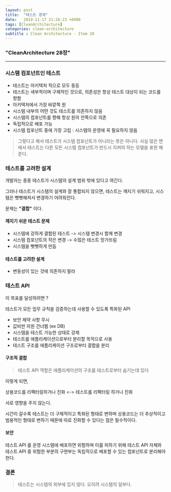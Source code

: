 ```yaml
---
layout: post
title:  "테스트 경계"
date:   2019-11-17 21:26:23 +0900
tags: [CleanArchitecture]
categories: clean-architecture
subtitle : Clean Architecture - Item 28
---
```


### "CleanArchitecture 28장"
---

### 시스템 컴포넌트인 테스트

- 테스트는 아키텍처 적으로 모두 동등
- 테스트는 세부적이며 구체적인 것으로, 의존성은 항상 테스트 대상이 되는 코드를 향함
- 아키텍처에서 가장 바깥쪽 원
- 시스템 내부의 어떤 것도 테스트를 의존하지 않음
- 시스템의 컴포넌트를 향해 항상 원의 안쪽으로 의존 
- 독립적으로 배포 가능 
- 시스템 컴포넌트 중에 가장 고립 : 시스템의 운영에 꼭 필요하지 않음

>  그렇다고 해서 테스트가 시스템 컴포넌트가 아니라는 뜻은 아니다. 사실 많은 면에서 테스트는 다른 모든 시스템 컴포넌트가 반드시 지켜야 하는 모델을 표현 해준다.

<!-- more -->

### 테스트를 고려한 설계

개발자는 종종 테스트가 시스템의 설계 범위 밖에 있다고 여긴다. 

그러나 테스트가 시스템의 설계와 잘 통합되지 않으면, 테스트는 깨지기 쉬워지고, 시스템은 뻣뻣해져서 변경하기 어려워진다. 

문제는 **"결합"** 이다. 

#### 깨지기 쉬운 테스트 문제 

- 시스템에 강하게 결합된 테스트 -> 시스템 변경시 함께 변경
- 시스템 컴포넌트의 작은 변경 -> 수많은 테스트 망가뜨림
- 시스템을 뻣뻣하게 만듬

#### 테스트를 고려한 설계

- 변동성이 있는 것에 의존하지 말라

### 테스트 API 

이 목표를 달성하려면 ? 

테스트가 모든 업무 규칙을 검증하는데 사용할 수 있도록 특화된 API 

- 보안 제약 사항 무시
- 값비싼 자원 건너뜀 (ex DB)
- 시스템을 테스트 가능한 상태로 강제
- 테스트를 애플리케이션으로부터 분리할 목적으로 사용
- 테스트 구조를 애플리케이션 구조로부터 결합을 분리

#### 구조적 결합

>  테스트 API 역할은 애플리케이션의 구조를 테스트로부터 숨기는데 있다

이렇게 되면, 

상용코드를 리팩터링하거나 진화 <-> 테스트를 리팩터링 하거나 진화

서로 영향을 주지 않는다.

시간이 갈수록 테스트는 더 구체적이고 특화된 형태로 변하며 상용코드는 더 추상적이고 범용적인 형태로 변하기 때문에 따로 진화할 수 있다는 점은 필수적이다. 

#### 보안

테스트 API 를 운영 시스템에 배포하면 위험하며 이를 피하기 위해 테스트 API 자체와 테스트 API 중 위험한 부분의 구현부는 독립적으로 배포할 수 있는 컴포넌트로 분리해야 한다.

### 결론

> 테스트는 시스템의 외부에 있지 않다. 오히려 시스템의 일부다. 

